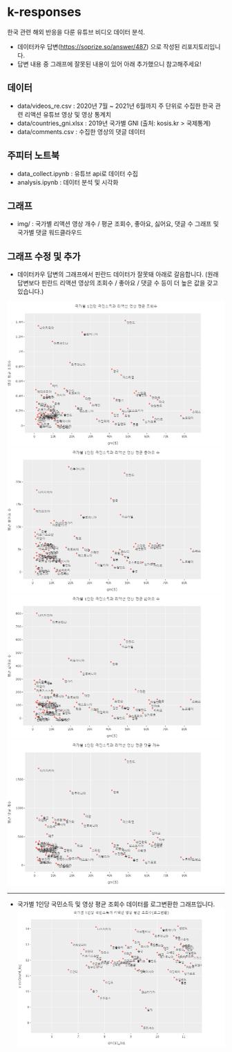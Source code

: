 # k-responses
한국 관련 해외 반응을 다룬 유튜브 비디오 데이터 분석.    
- 데이터카우 답변(https://soprize.so/answer/487) 으로 작성된 리포지토리입니다. 
- 답변 내용 중 그래프에 잘못된 내용이 있어 아래 추가했으니 참고해주세요!     
      

   
## 데이터
- data/videos_re.csv : 2020년 7월 ~ 2021년 6월까지 주 단위로 수집한 한국 관련 리액션 유튜브 영상 및 영상 통계치
- data/countries_gni.xlsx : 2019년 국가별 GNI (출처: kosis.kr > 국제통계)
- data/comments.csv : 수집한 영상의 댓글 데이터

## 주피터 노트북
- data_collect.ipynb : 유튜브 api로 데이터 수집
- analysis.ipynb : 데이터 분석 및 시각화

## 그래프
- img/ : 국가별 리액션 영상 개수 / 평균 조회수, 좋아요, 싫어요, 댓글 수 그래프 및 국가별 댓글 워드클라우드


## 그래프 수정 및 추가
- 데이터카우 답변의 그래프에서 핀란드 데이터가 잘못돼 아래로 갈음합니다. (원래 답변보다 핀란드 리액션 영상의 조회수 / 좋아요 / 댓글 수 등이 더 높은 값을 갖고 있습니다.)   

<img src="./img/국가별 1인당 국민소득과 리액션 영상 조회수.png"></img><br/>
<img src="./img/국가별 1인당 국민소득과 리액션 영상 평균 좋아요 수.png"></img><br/>
<img src="./img/국가별 1인당 국민소득과 리액션 영상 평균 싫어요 수.png"></img><br/>
<img src="./img/국가별 1인당 국민소득과 리액션 영상 평균 댓글 개수.png"></img><br/>   
* * *
- 국가별 1인당 국민소득 및 영상 평균 조회수 데이터를 로그변환한 그래프입니다.   
<img src="./img/국가별 1인당 국민소득과 리액션 영상 조회수(로그변환).png"></img><br/>
